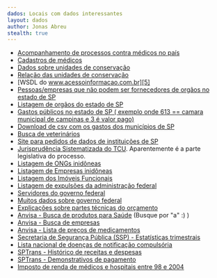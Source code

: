 ```yaml
---
dados: Locais com dados interessantes
layout: dados
author: Jonas Abreu
stealth: true
---
```


* [Acompanhamento de processos contra médicos no país][1]
* [Cadastros de médicos][2]
* [Dados sobre unidades de conservação][3]
* [Relação das unidades de conservação][4]
* [WSDL do www.acessoinformacao.com.br][5]
* [Pessoas/empresas que não podem ser fornecedores de orgãos no estado de SP][6]
* [Listagem de orgãos do estado de SP][7]
* [Gastos públicos no estado de SP ( exemplo onde 613 == camara municipal de campinas e 3 é valor pago)][8]
* [Download de csv com os gastos dos municípios de SP][9]
* [Busca de veterinários][10]
* [Site para pedidos de dados de instituições de SP][11]
* [Jurisprudência Sistematizada do TCU][12]. Aparentemente é a parte legislativa do processo.
* [Listagem de ONGs inidôneas][13]
* [Listagem de Empresas inidôneas][14]
* [Listagem dos Imóveis Funcionais][15]
* [Listagem de expulsões da administração federal][16]
* [Servidores do governo federal][17]
* [Muitos dados sobre governo federal][18]
* [Explicações sobre partes técnicas do orçamento][19]
* [Anvisa - Busca de produtos para Saúde][20] (Busque por "a" :) )
* [Anvisa - Busca de empresas][21]
* [Anvisa - Lista de preços de medicamentos][22]
* [Secretaria de Segurança Pública (SSP) - Estatísticas trimestrais][23]
* [Lista nacional de doenças de notificação compulsória][24]
* [SPTrans - Histórico de receitas e despesas][25]
* [SPTrans - Demonstrativos de pagamento][26]
* [Imposto de renda de médicos e hospitais entre 98 e 2004][27]

[1]: http://www.portalmedico.org.br/include/acompanhamento/pesquisa.asp
[2]: http://portal.cfm.org.br/index.php?medicosNome=&medicosCRM=&medicosUF=SP&medicosMunicipios=9668&medicosSituacao=&medicosTipoInscricao=&medicosEspecialidade=24&buscaEfetuada=true&option=com_medicos#buscaMedicos
[3]: http://www.mma.gov.br/areas-protegidas/cadastro-nacional-de-ucs/consulta-gerar-relatorio-de-uc
[4]: http://www.mma.gov.br/areas-protegidas/cadastro-nacional-de-ucs/consulta-por-uc
[5]: http://www.acessoainformacao.gov.br/sistema/Utilidade/WSAjax.asmx?op=ConsultaOrgaosComSIC&wsdl
[6]: http://www2.tce.sp.gov.br/ConsultaApenados/exportarApenacoes.ashx?tipo=xml
[7]: http://www.portaldocidadao.tce.sp.gov.br/api_xml_orgaos
[8]: http://www.portaldocidadao.tce.sp.gov.br/api_xml_despesas/226/613/2011/5/3
[9]: http://www.portaldocidadao.tce.sp.gov.br/municipio_downloads/despesas/2012?ds_municipio=
[10]: http://www.cfmv.gov.br/consulta/index.php?nome_regra=inicia&nome=&inscricao_uf=SP&inscricao_nro=27670&inscricao_classe=VP&uf=&especialidade=&inscricao_tipo=&situacao=&ordem=NOME&pag=1&posicao=0&flag=1
[11]: http://www.sic.sp.gov.br/
[12]: https://contas.tcu.gov.br/portal/SigaMenuSistema?codItem=2537
[13]: http://www.portaldatransparencia.gov.br/downloads/view.asp?c=CEPIM#get
[14]: http://www.portaldatransparencia.gov.br/downloads/view.asp?c=CEIS
[15]: http://www.portaldatransparencia.gov.br/downloads/view.asp?c=imoveisfuncionais
[16]: http://www.portaldatransparencia.gov.br/downloads/view.asp?c=expulsoes
[17]: http://www.portaldatransparencia.gov.br/downloads/view.asp?c=Servidores
[18]: http://www.portaldatransparencia.gov.br/planilhas/index.asp
[19]: http://www.fazenda.sp.gov.br/cge2/perguntas.pdf
[20]: http://www.anvisa.gov.br/scriptsweb/correlato/correlato_rotulagem.htm
[21]: http://www.anvisa.gov.br/datavisa/Consulta_Autorizacao/consulta_autorizacao_internet.asp
[22]: http://portal.anvisa.gov.br/wps/portal/anvisa/anvisa/regulado/!ut/p/c5/rZC3krNAEISfRQ8grYNlFXKHR6zMjxEkFHJIGAEnCqOnP6ou-oMjuplggq6p7v5ABKZ9Jt0jTdpH9UwKcAQRjT912RCkDYSQfnxCUxc5FfdbqCto0kMaw19GhjPfcItAAI5QiP9lY22-8_chgwPnHhuct9k7itpz98N2vdbiKrLdfBxe6oi5mg7cy0d4XiNf26syz6-1zxY_SWa85ntYIHqcylV_LldwJQiUEISngwkma2nKGc02wT_6DAduVOUVhCCSYl_HzLB1BLfEwdBUJQZtW8XMQsD9Qx7zXuRPvf6jRydmBDImiISKFGMQHEM4KJXTK2rQhWnSDQbfeV9NFGp6bpnio14rp_3YInpLbs_usCydDbzYjFj2YU3YpX2XOy8z3NyXx5oXeK89T_gyBHnjBMXVuLNhadyzl1u0h0JB1-R8q-650DbpeKncDWmKZT3i0VL9uPX8l0jPqaeNp8B6mTtFlBohgFnlWGKkaUm6AHXpdRvRMnrEEOvlxTebfumV/?1dmy&urile=wcm%3apath%3a/anvisa+portal/anvisa/pos+-+comercializacao+-+pos+-+uso/regulacao+de+marcado/publicacao+regulacao+economica/listas+de+precos+de+medicamentos+03
[23]: http://www.ssp.sp.gov.br/novaestatistica/Trimestrais.aspx
[24]: http://www.saude.sp.gov.br/resources/ses/perfil/profissional-da-saude/servicos/lista_nacional_de_doencas_de_notificacao_compulsoria_.pdf
[25]: http://www.sptrans.com.br/indicadores/historico_receitas-despesas.aspx
[26]: http://200.99.150.163/DemPag/hdempag.aspx
[27]: http://tabnet2.datasus.gov.br/cgi/irrf99/irrf00.htm
